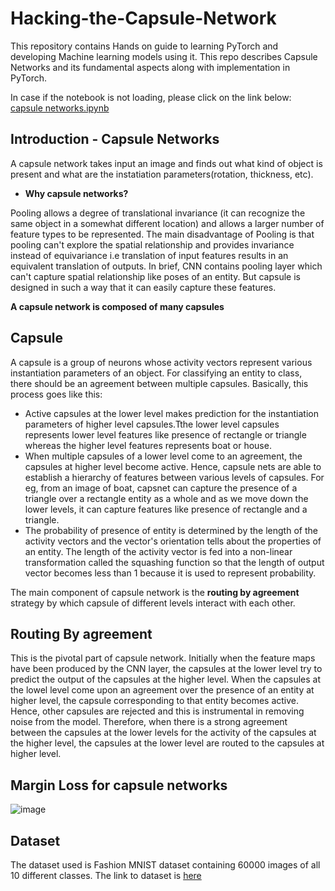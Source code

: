 # Hacking-the-Capsule-Network

This repository contains Hands on guide to learning PyTorch and developing Machine learning models using it. This repo describes Capsule Networks and its fundamental aspects along with implementation in PyTorch.

In case if the notebook is not loading, please click on the link below:
<br/>
[capsule networks.ipynb](https://nbviewer.jupyter.org/github/PyExtreme/Hacking-the-Capsule-Network/blob/master/capsule%20networks.ipynb)

## Introduction - Capsule Networks

A capsule network takes input an image and finds out what kind of object is present and what are the instatiation parameters(rotation, thickness, etc).

* **Why capsule networks?** 

Pooling allows a degree of translational invariance (it can recognize the same object in a somewhat different location) and allows a larger number of feature types to be represented. The main disadvantage of Pooling is that pooling can't explore the spatial relationship and provides invariance instead of equivariance i.e translation of input features results in an equivalent translation of outputs. In brief, CNN contains pooling layer which can't capture spatial relationship like poses of an entity. But capsule is designed in such a way that it can easily capture these features.


**A capsule network is composed of many capsules**

## Capsule

A capsule is a group of neurons whose activity vectors represent various instantiation parameters of an object. For classifying an entity to class, there should be an agreement between multiple capsules. Basically, this process goes like this:

* Active capsules at the lower level makes prediction for the instantiation parameters of higher level capsules.Tthe lower level capsules represents lower level features like presence of rectangle or triangle whereas the higher level features represents boat or house.
* When multiple capsules of a lower level come to an agreement, the capsules at higher level become active. Hence, capsule nets are able to establish a hierarchy of features between various levels of capsules. For eg, from an image of boat, capsnet can capture the presence of a triangle over a rectangle entity as a whole and as we move down the lower levels, it can capture features like presence of rectangle and a triangle.
* The probability of presence of entity is determined by the length of the activity vectors and the vector's orientation tells about the properties of an entity.
The length of the activity vector is fed into a non-linear transformation called the squashing function so that the length of output vector becomes less than 1 because it is used to represent probability.

The main component of capsule network is the **routing by agreement** strategy by which capsule of different levels interact with each other.

## Routing By agreement

This is the pivotal part of capsule network. Initially when the feature maps have been produced by the CNN layer, the capsules at the lower level try to predict the output of the capsules at the higher level. When the capsules at the lowel level come upon an agreement over the presence of an entity at higher level, the capsule corresponding to that entity becomes active. Hence, other capsules are rejected and this is instrumental in removing noise from the model. Therefore, when there is a strong agreement between the capsules at the lower levels for the activity of the capsules at the higher level, the capsules at the lower level are routed to the capsules at higher level.


## Margin Loss for capsule networks

![image](https://user-images.githubusercontent.com/18027903/51508068-c9ca3a00-1e19-11e9-8688-17c2fef643dc.png)

## Dataset

The dataset used is Fashion MNIST dataset containing 60000 images of all 10 different classes.
The link to dataset is [here](https://www.kaggle.com/zalando-research/fashionmnist)
